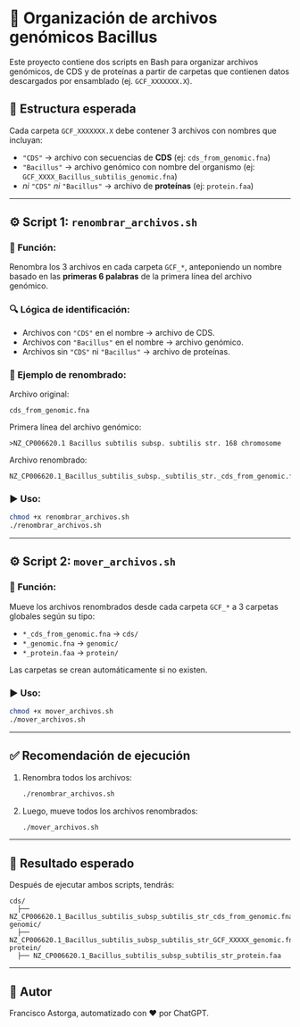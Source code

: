 
# 🧬 Organización de archivos genómicos Bacillus

Este proyecto contiene dos scripts en Bash para organizar archivos genómicos, de CDS y de proteínas a partir de carpetas que contienen datos descargados por ensamblado (ej. `GCF_XXXXXXX.X`). 

## 📁 Estructura esperada

Cada carpeta `GCF_XXXXXXX.X` debe contener 3 archivos con nombres que incluyan:

- `"CDS"` → archivo con secuencias de **CDS** (ej: `cds_from_genomic.fna`)
- `"Bacillus"` → archivo genómico con nombre del organismo (ej: `GCF_XXXX_Bacillus_subtilis_genomic.fna`)
- *ni* `"CDS"` *ni* `"Bacillus"` → archivo de **proteínas** (ej: `protein.faa`)

---

## ⚙️ Script 1: `renombrar_archivos.sh`

### 📌 Función:
Renombra los 3 archivos en cada carpeta `GCF_*`, anteponiendo un nombre basado en las **primeras 6 palabras** de la primera línea del archivo genómico.

### 🔍 Lógica de identificación:
- Archivos con `"CDS"` en el nombre → archivo de CDS.
- Archivos con `"Bacillus"` en el nombre → archivo genómico.
- Archivos sin `"CDS"` ni `"Bacillus"` → archivo de proteínas.

### 🧪 Ejemplo de renombrado:
Archivo original:
```
cds_from_genomic.fna
```

Primera línea del archivo genómico:
```
>NZ_CP006620.1 Bacillus subtilis subsp. subtilis str. 168 chromosome
```

Archivo renombrado:
```
NZ_CP006620.1_Bacillus_subtilis_subsp._subtilis_str._cds_from_genomic.fna
```

### ▶️ Uso:
```bash
chmod +x renombrar_archivos.sh
./renombrar_archivos.sh
```

---

## ⚙️ Script 2: `mover_archivos.sh`

### 📌 Función:
Mueve los archivos renombrados desde cada carpeta `GCF_*` a 3 carpetas globales según su tipo:

- `*_cds_from_genomic.fna` → `cds/`
- `*_genomic.fna` → `genomic/`
- `*_protein.faa` → `protein/`

Las carpetas se crean automáticamente si no existen.

### ▶️ Uso:
```bash
chmod +x mover_archivos.sh
./mover_archivos.sh
```

---

## ✅ Recomendación de ejecución

1. Renombra todos los archivos:

   ```bash
   ./renombrar_archivos.sh
   ```

2. Luego, mueve todos los archivos renombrados:

   ```bash
   ./mover_archivos.sh
   ```

---

## 📂 Resultado esperado

Después de ejecutar ambos scripts, tendrás:

```
cds/
  ├── NZ_CP006620.1_Bacillus_subtilis_subsp_subtilis_str_cds_from_genomic.fna
genomic/
  ├── NZ_CP006620.1_Bacillus_subtilis_subsp_subtilis_str_GCF_XXXXX_genomic.fna
protein/
  ├── NZ_CP006620.1_Bacillus_subtilis_subsp_subtilis_str_protein.faa
```

---

## 🧠 Autor

Francisco Astorga, automatizado con ❤️ por ChatGPT.

